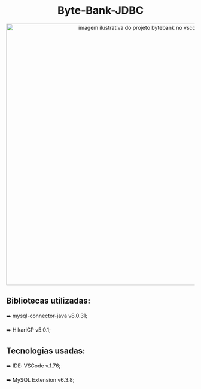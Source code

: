 # 
 <h1 align="center">Byte-Bank-JDBC</h1>
<p align="center"><img alt="imagem ilustrativa do projeto bytebank no vscode" 
       src="https://user-images.githubusercontent.com/112354693/233203085-01ba97ed-1dcb-405d-8fb5-0f05f3d27619.png" width="700"></p>

## Bibliotecas utilizadas:    
<p>➡️ mysql-connector-java v8.0.31;</p>  
<p>➡️ HikariCP v5.0.1;</p>

## Tecnologias usadas:
<p>➡️ IDE: VSCode v.1.76;</p>  
<p>➡️ MySQL Extension v6.3.8;</p> 

